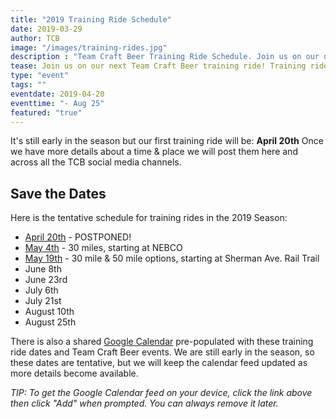 ```yaml
---
title: "2019 Training Ride Schedule"
date: 2019-03-29
author: TCB
image: "/images/training-rides.jpg"
description : "Team Craft Beer Training Ride Schedule. Join us on our next training ride!"
tease: Join us on our next Team Craft Beer training ride! Training rides are open to everyone. You don't have to be part of our team but - fair notice - we may try to recruit you. 
type: "event"
tags: "" 
eventdate: 2019-04-20
eventtime: "- Aug 25"
featured: "true"
---
```


It's still early in the season but our first training ride will be: **April 20th**
Once we have more details about a time & place we will post them here and across all the TCB social media channels. 

## Save the Dates

Here is the tentative schedule for training rides in the 2019 Season: 

- [April 20th][2] - POSTPONED! 
- [May 4th][3] - 30 miles, starting at NEBCO
- [May 19th][4] - 30 mile & 50 mile options, starting at Sherman Ave. Rail Trail
- June 8th 
- June 23rd
- July 6th
- July 21st
- August 10th
- August 25th

There is also a shared [Google Calendar][1] pre-populated with these training ride dates and Team Craft Beer events. We are still early in the season, so these dates are tentative, but we will keep the calendar feed updated as more details become available. 

*TIP: To get the Google Calendar feed on your device, click the link above then click "Add" when prompted. You can always remove it later.*

[1]: https://calendar.google.com/calendar?cid=c29pY281NjhuamtmM3VkYTRkcmF0YTgzODBAZ3JvdXAuY2FsZW5kYXIuZ29vZ2xlLmNvbQ
[2]: /events/ride-2019-04-20/
[3]: /events/ride-2019-05-04/
[4]: /events/ride-2019-05-19/